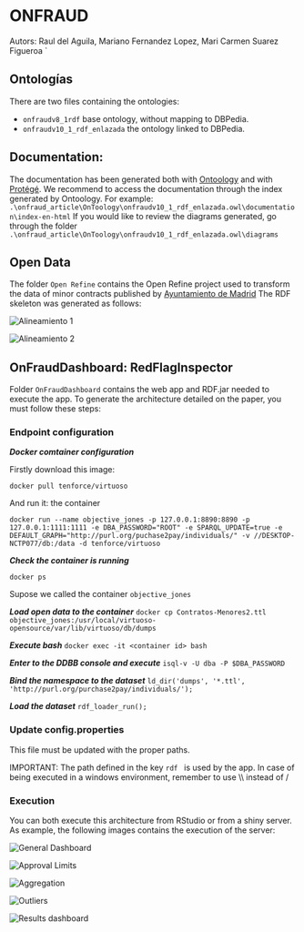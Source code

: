 # ONFRAUD

Autors: Raul del Aguila, Mariano Fernandez Lopez, Mari Carmen Suarez Figueroa `


## Ontologías

There are two files containing the ontologies:
+ `onfraudv8_1rdf` base ontology, without mapping to DBPedia.
+ `onfraudv10_1_rdf_enlazada` the ontology linked to DBPedia.

## Documentation:

The documentation has been generated both with [Ontoology](http://ontoology.linkeddata.es) and with [Protégé](https://protege.stanford.edu/).
We recommend to access the documentation through the index generated by Ontoology. For example:
`.\onfraud_article\OnToology\onfraudv10_1_rdf_enlazada.owl\documentation\index-en-html`
If you would like to review the diagrams generated, go through the folder `.\onfraud_article\OnToology\onfraudv10_1_rdf_enlazada.owl\diagrams` 

## Open Data

The folder `Open Refine` contains the Open Refine project used to transform the data of minor contracts published by [Ayuntamiento de Madrid](http://datos.madrid.es/portal/site/egob/menuitem.c05c1f754a33a9fbe4b2e4b284f1a5a0/?vgnextoid=139afaf464830510VgnVCM1000000b205a0aRCRD&vgnextchannel=374512b9ace9f310VgnVCM100000171f5a0aRCRD&vgnextfmt=default)
The RDF skeleton was generated as follows:

![Alineamiento 1](https://github.com/datalavidaloca/onfraud/blob/master/img/esqueleto-1.png?raw=true)

![Alineamiento 2](https://github.com/datalavidaloca/onfraud/blob/master/img/esqueleto-2.png?raw=true)

## OnFraudDashboard: RedFlagInspector
Folder `OnFraudDashboard` contains the web app and RDF.jar needed to execute the app.
To generate the architecture detailed on the paper, you must follow these steps:

### Endpoint configuration



***Docker comtainer configuration*** 

Firstly download this image:

`docker pull tenforce/virtuoso`

And run it:  the container

`docker run --name objective_jones -p 127.0.0.1:8890:8890 -p 127.0.0.1:1111:1111 -e DBA_PASSWORD="ROOT" -e SPARQL_UPDATE=true -e DEFAULT_GRAPH="http://purl.org/puchase2pay/individuals/" -v //DESKTOP-NCTP077/db:/data -d tenforce/virtuoso`

***Check the container is running***

`docker ps`

Supose we called the container `objective_jones`


***Load open data to the container*** 
`docker cp Contratos-Menores2.ttl objective_jones:/usr/local/virtuoso-opensource/var/lib/virtuoso/db/dumps`

***Execute bash***
`docker exec -it <container id> bash`

***Enter to the DDBB console and execute***
`isql-v -U dba -P $DBA_PASSWORD`

***Bind the namespace to the dataset***
`ld_dir('dumps', '*.ttl', 'http://purl.org/purchase2pay/individuals/');`

***Load the dataset***
`rdf_loader_run();`
 
### Update config.properties

This file must be updated with the proper paths. 

IMPORTANT: The path defined in the key `rdf ` is used by the app. In case of being executed in a windows environment, remember to use \\\ instead of /

### Execution
You can both execute this architecture from RStudio or from a shiny server. 
As example, the following images contains the execution of the server:


![General Dashboard](https://github.com/datalavidaloca/onfraud_paper/blob/master/imgs/GeneralDashboard.png?raw=true)


![Approval Limits](https://github.com/datalavidaloca/onfraud_paper/blob/master/img/ApprovalLimits.png?raw=true)


![Aggregation](https://github.com/datalavidaloca/onfraud_paper/blob/master/img/AggregationScheme.png?raw=true)


![Outliers](https://github.com/datalavidaloca/onfraud_paper/blob/master/img/SingleContractsOutliers.png?raw=true)


![Results dashboard](https://github.com/datalavidaloca/onfraud_paper/blob/master/img/ResultsDashboard.png?raw=true)

















